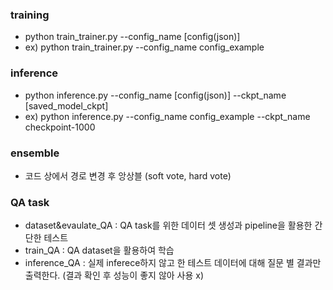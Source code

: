 ### training
* python train_trainer.py --config_name [config(json)]
* ex) python train_trainer.py --config_name config_example

### inference
* python inference.py --config_name [config(json)] --ckpt_name [saved_model_ckpt]
* ex) python inference.py --config_name config_example --ckpt_name checkpoint-1000

### ensemble
* 코드 상에서 경로 변경 후 앙상블 (soft vote, hard vote)

### QA task
* dataset&evaulate_QA : QA task를 위한 데이터 셋 생성과 pipeline을 활용한 간단한 테스트
* train_QA : QA dataset을 활용하여 학습
* inference_QA : 실제 inferece하지 않고 한 테스트 데이터에 대해 질문 별 결과만 출력한다. 
  (결과 확인 후 성능이 좋지 않아 사용 x)
